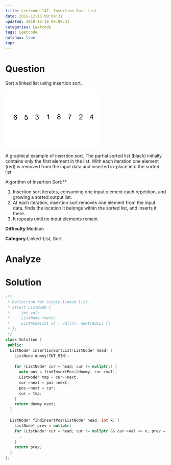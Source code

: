 ```yaml
---
title: Leetcode 147. Insertion Sort List
date: 2018-12-16 09:09:31
updated: 2018-12-16 09:09:31
categories: Leetcode
tags: Leetcode
notshow: true
top:
---
```


# Question

Sort a linked list using insertion sort.

![](/images/gifimage/Insertion-sort-example-300px.gif)

A graphical example of insertion sort. The partial sorted list (black) initially contains only the first element in the list.
With each iteration one element (red) is removed from the input data and inserted in-place into the sorted list
  
Algorithm of Insertion Sort:**

1. Insertion sort iterates, consuming one input element each repetition, and growing a sorted output list.
2. At each iteration, insertion sort removes one element from the input data, finds the location it belongs within the sorted list, and inserts it there.
3. It repeats until no input elements remain.

**Difficulty**:Medium

**Category**:Linked-List, Sort

<!-- more -->

# Analyze

# Solution

```cpp
/**
 * Definition for singly-linked list.
 * struct ListNode {
 *     int val;
 *     ListNode *next;
 *     ListNode(int x) : val(x), next(NULL) {}
 * };
 */
class Solution {
 public:
  ListNode* insertionSortList(ListNode* head) {
    ListNode dummy(INT_MIN);

    for (ListNode* cur = head; cur != nullptr;) {
      auto pos = findInsertPos(&dummy, cur->val);
      ListNode* tmp = cur->next;
      cur->next = pos->next;
      pos->next = cur;
      cur = tmp;
    }
    return dummy.next;
  }

  ListNode* findInsertPos(ListNode* head, int x) {
    ListNode* prev = nullptr;
    for (ListNode* cur = head; cur != nullptr && cur->val <= x; prev = cur, cur = cur->next) {
      ;
    }
    return prev;
  }
};
```